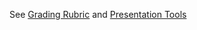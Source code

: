 See [Grading Rubric](*) and [Presentation Tools](https://github.com/WeCanCodeIT/WCCI-Spring2017-CLE/blob/master/Week11/prestools.md)
